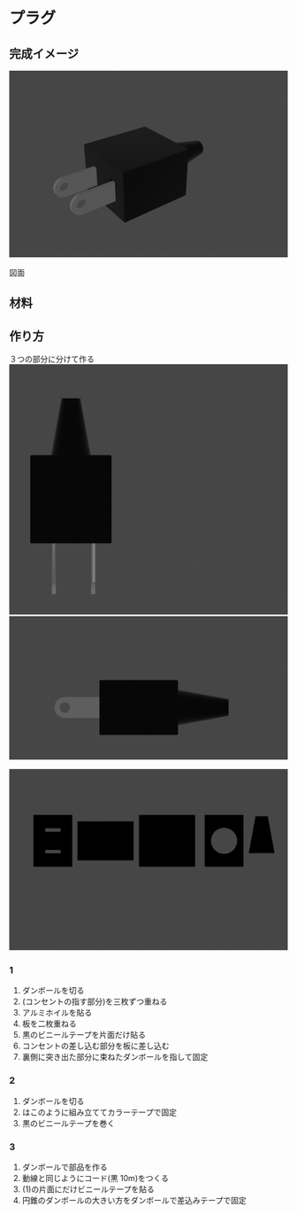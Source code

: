 # プラグ
## 完成イメージ
![](./img/2021-08-16_01-54_1.png)

図面

## 材料


## 作り方
３つの部分に分けて作る
![](./img/2021-08-16_01-53.png)
![](./img/2021-08-16_01-54.png)

![](./img/2021-08-16_01-56.png)


### 1
1. ダンボールを切る
2. (コンセントの指す部分)を三枚ずつ重ねる
3. アルミホイルを貼る
4. 板を二枚重ねる
5. 黒のビニールテープを片面だけ貼る
6. コンセントの差し込む部分を板に差し込む
7. 裏側に突き出た部分に束ねたダンボールを指して固定

### 2
1. ダンボールを切る
2. はこのように組み立ててカラーテープで固定
3. 黒のビニールテープを巻く

### 3
1. ダンボールで部品を作る
2. 動線と同じようにコード(黒 10m)をつくる
3. (1)の片面にだけビニールテープを貼る
4. 円錐のダンボールの大きい方をダンボールで差込みテープで固定